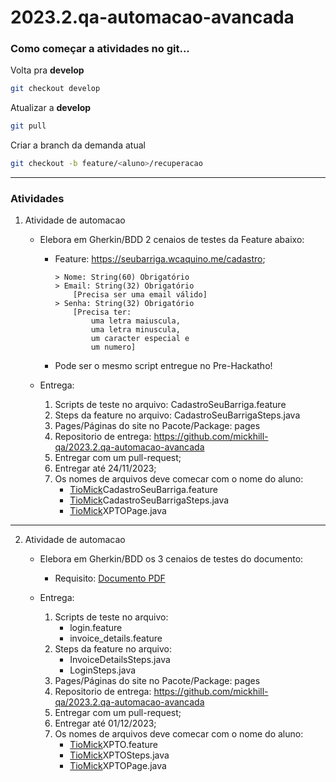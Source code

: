 # 2023.2.qa-automacao-avancada

### Como começar a atividades no git...

Volta pra **develop**
```bash
git checkout develop
```

Atualizar a **develop**
```bash
git pull
```

Criar a branch da demanda atual
```bash
git checkout -b feature/<aluno>/recuperacao
```
---
### Atividades

1. Atividade de automacao

    - Elebora em Gherkin/BDD 2 cenaios de testes da Feature abaixo:

        - Feature: https://seubarriga.wcaquino.me/cadastro; 
            ```text
            > Nome: String(60) Obrigatório
            > Email: String(32) Obrigatório 
                [Precisa ser uma email válido]
            > Senha: String(32) Obrigatório 
                [Precisa ter:
                    uma letra maiuscula, 
                    uma letra minuscula,
                    um caracter especial e 
                    um numero]
            ```
        - Pode ser o mesmo script entregue no Pre-Hackatho!

    - Entrega:
        1. Scripts de teste no arquivo: CadastroSeuBarriga.feature
        1. Steps da feature no arquivo: CadastroSeuBarrigaSteps.java
        1. Pages/Páginas do site no Pacote/Package: pages
        1. Repositorio de entrega: https://github.com/mickhill-qa/2023.2.qa-automacao-avancada
        1. Entregar com um pull-request;
        1. Entregar até 24/11/2023;
        1. Os nomes de arquivos deve comecar com o nome do aluno:
            - [TioMick](#)CadastroSeuBarriga.feature
            - [TioMick](#)CadastroSeuBarrigaSteps.java
            - [TioMick](#)XPTOPage.java

---
2. Atividade de automacao

   - Elebora em Gherkin/BDD os 3 cenaios de testes do documento:

      - Requisito: [Documento PDF](Quality_Assurance_-_Test_Automation_Assessment.pdf)

   - Entrega:
      1. Scripts de teste no arquivo: 
         - login.feature
         - invoice_details.feature
      1. Steps da feature no arquivo:
         - InvoiceDetailsSteps.java
         - LoginSteps.java
      1. Pages/Páginas do site no Pacote/Package: pages
      1. Repositorio de entrega: https://github.com/mickhill-qa/2023.2.qa-automacao-avancada
      1. Entregar com um pull-request;
      1. Entregar até 01/12/2023;
      1. Os nomes de arquivos deve comecar com o nome do aluno:
          - [TioMick](#)XPTO.feature
          - [TioMick](#)XPTOSteps.java
          - [TioMick](#)XPTOPage.java